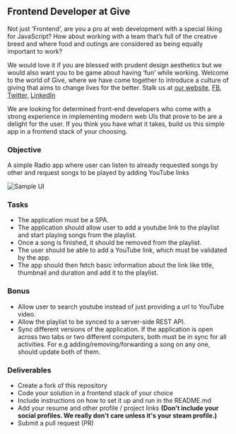 ## Frontend Developer at Give

Not just ‘Frontend’, are you a pro at web development with a special liking for JavaScript? How about working with a team that’s full of the creative breed and where food and outings are considered as being equally important to work?

We would love it if you are blessed with prudent design aesthetics but we would also want you to be game about having ‘fun’ while working. Welcome to the world of Give, where we have come together to introduce a culture of giving that aims to change lives for the better.
Stalk us at [our website](https://www.giveindia.org/), [FB](https://www.facebook.com/GiveIndia/), [Twitter](https://twitter.com/giveindia/), [LinkedIn](https://www.linkedin.com/company/giveindia/)

We are looking for determined front-end developers who come with a strong experience in implementing modern web UIs that prove to be are a delight for the user. If you think you have what it takes, build us this simple app in a frontend stack of your choosing.

### Objective
A simple Radio app where user can listen to already requested songs by other and request songs to be played by adding YouTube links

![Sample UI](https://letzchangefiles.s3.ap-southeast-1.amazonaws.com/ec4db85c-5e31-4427-9463-aec56061f61a.jpg)

### Tasks
- The application must be a SPA.
- The application should allow user to add a youtube link to the playlist and start playing songs from the playlist.
- Once a song is finished, it should be removed from the playlist.
- The user should be able to add a YouTube link, which must be validated by the app.
- The app should then fetch basic information about the link like title, thumbnail and duration and add it to the playlist.

### Bonus

- Allow user to search youtube instead of just providing a url to YouTube video.
- Allow the playlist to be synced to a server-side REST API.
- Sync different versions of the application. If the application is open across two tabs or two different computers, both must be in sync for all activities. For e.g adding/removing/forwarding a song on any one, should update both of them.

### Deliverables
- Create a fork of this repository
- Code your solution in a frontend stack of your choice
- Include instructions on how to set it up and run in the README.md
- Add your resume and other profile / project links **(Don't include your social profiles. We really don't care unless it's your steam profile.)**
- Submit a pull request (PR)
